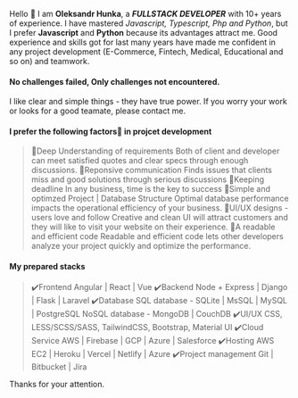 Hello 👋
I am **Oleksandr Hunka**, a ***FULLSTACK DEVELOPER*** with 10+ years of experience. I have mastered _Javascript, Typescript, Php and Python_, but I prefer **Javascript** and **Python** because its advantages attract me. Good experience and skills got for last many years have made me confident in any project development (E-Commerce, Fintech, Medical, Educational and so on) and teamwork. 
#### No challenges failed, Only challenges not encountered. 
I like clear and simple things - they have true power. If you worry your work or looks for a good teamate, please contact me.

#### I prefer the following factors🚀 in projcet development
>🌟Deep Understanding of requirements
 Both of client and developer can meet satisfied quotes and clear specs through enough discussions.
 🌟Reponsive communication
 Finds issues that clients miss and good solutions through serious discussions
 🌟Keeping deadline
 In any business, time is the key to success
 🌟Simple and optimzed Project | Database Structure
 Optimal database performance impacts the operational efficiency of your business.
 🌟UI/UX designs - users love and follow
 Creative and clean UI will attract customers and they will like to visit your website on their experience.
 🌟A readable and efficient code
 Readable and efficient code lets other developers analyze your project quickly and optimize the performance.

#### My prepared stacks
>✔️Frontend
  Angular | React | Vue
✔️Backend
  Node + Express | Django | Flask | Laravel
✔️Database
  SQL database - SQLite | MsSQL | MySQL | PostgreSQL
  NoSQL database - MongoDB | CouchDB 
✔️UI/UX
  CSS, LESS/SCSS/SASS, TailwindCSS, Bootstrap, Material UI
✔️Cloud Service
  AWS | Firebase | GCP | Azure | Salesforce
✔️Hosting
  AWS EC2 | Heroku | Vercel | Netlify | Azure 
✔️Project management
  Git | Bitbucket | Jira

Thanks for your attention.
